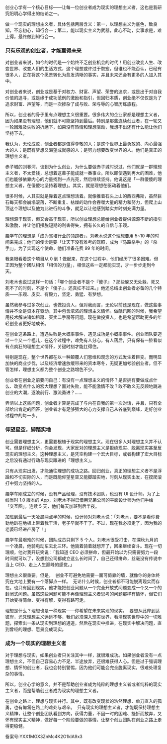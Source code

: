创业心学有一个核心目标——让每一位创业者成为现实的理想主义者，这也是我研究阳明心学得出的结论之一。 

做一个现实的理想主义者，具体包括两层含义：第一，以理想主义为底色，致良知，不忘初心，知行合一；第二，能以现实主义为武器，此心不动，实事求是，难上得，最终做到知行合一。 

### 只有乐观的创业者，才能赢得未来 

对创业者来说，如今的时代是一个始终不乏创业机会的时代！用创业改变人生、改变世界、改变人们的生活方式，这个理想或许过于恢宏，但谁也不能否认，已经有很多人，正在将这个愿景转化为愈发清晰的事实，并且未来还会有更多的人加入其中。 

对创业者来说，创业或是基于对权力、财富、声望、荣誉的追求，或是出于对自我价值的追寻，或是缘于成功范例的激励和指引，但回归本质，创业绝不仅仅是为了追求财富、声望等，而是一次掺杂了成与败、荣与辱的心智历练旅程。 

所以，创业者的骨子里有点理想主义很重要。很多伟大的企业家都是理想主义者，因为如果没有理想，他们就不可能坚持到最后。特别是那些连续创业者，在一轮又一轮困难及失败的折磨下，如果没有热情和理想驱动，我想不出还有什么能让他们坚持下去。 

我认为，无论成败，创业者都是值得尊敬的人；是这个世界上最勇敢的、内心最强大的人；是既有梦想又渴望成就感的人；是努力想要改变世界的人。他们是真正的理想主义者。 

赤子城的刘春河，谈到为什么创业，为什么要做赤子城时说过，他们就是一群理想主义者，不太爱钱，总想着这辈子能成就一番事业。所以即使遇到再大的困难，他们也能够依靠内心的力量找到一点光亮，然后继续坚持。他说这是「一群傻傻的理想主义者，在傻傻地坚持着理想」。其实，就是理想在驱动着他们。 

很多时候，人其实就是靠着这点理想活着。就像推着石头上山的西西弗斯，虽然巨石每天都会崩塌滚落，不断重复、枯燥的动作会吞噬大量的精力和努力，但爬上山顶这个理想以及他为此进行的斗争，就足以让他感到踏实并时刻充满力量。 

理想源于现实，但又会高于现实，所以创业理想总能给创业者提供源源不断的指引和激励，并让他们摆脱短期的利害得失，拥有长久的自信与乐观。 

趣学车的理想是「成为驾培行业的领跑者」，刘老木说这个理想要用 5\~10 年的时间来完成；他们的使命是要「让天下没有难考的驾照，成为『马路杀手』的『杀手』」，为了实现这个使命，他们准备花费 99 年的时间。 

我亲眼看着这个项目从 0 到 1 做起来，在这个过程中，他们经历了很多困难。但正因为整个团队相信「相信的力量」，相信这些一定都能实现，才一步步走到今天。 

刘老木也说过这样一句话：「哪个创业者不是个『傻子』？那些躲又无处躲、死又死不了的时刻，不是个『傻子』，还真扛不过来。」他还总结出创业者必备的几个特质——乐观、皮实、有毅力，坚定、勇猛、有梦想。 

虽然我参与过多次创业，也做投资人，但对我而言，无论以前还是现在，做这些事情并不全是资本在驱动，其中包含浓浓的理想主义情怀。做酷讯网的时候，我希望用技术解决诸如租房、买卖二手房等问题。现在做投资人，也是希望帮助更多的年轻创业者更好地成长。 

在创业这条路上，遭遇失败是大概率事件，遇见成功是小概率事件。创业团队要迈过一个又一个槛儿，在这个过程中，难免有人分心，有人落后，只有保有一腔看似有点疯狂的理想主义情怀，关键时刻才能扛得住。 

特别是现在，整个世界都在以一种颠覆人们思维和观念的方式发生着巨变。而明显加快的商业步伐，以及经济增速放缓带来的资本寒冬，无疑更加考验创业者。但不管怎样，理想主义都为整个创业之路增色不少。 

创业者在创业之前要问自己：有没有一点理想主义的情怀？是否拥有要做成点什么、改变点什么的宏大理想？面对失败，能不能激情不改？敢不敢义无反顾地跳进创业的大潮，逐浪前行、激流勇进？…… 

弄清以上这些问题，创业者才算是完成了与内在自我的第一次对话，并且，只有全部给出肯定的回答，创业者才有足够强大的心力支撑自己从谷底到巅峰，走好创业过程中的每一步。 

### 仰望星空，脚踏实地 

创业需要理想主义，更需要根植于现实的理想主义。现在很多人对理想主义并不认可。但是仔细分析，你会发现，大家反对的理想主义是拒绝现实、脱离现实甚至反现实的理想主义。这种理想主义，是凭空构建一个宏大目标，或者构建了宏大目标之后没有通过行动与现实跟进的「理想主义」。 

只有从现实出发，才能通往理想的成功之路。回归创业，真正的理想主义者不是浮躁和不切实际的人，而是既能仰望星空又能脚踏实地，时刻从现实出发，在摸爬滚打中努力坚持的人。 

趣学车刚成立的时候，没有产品经理，没有技术团队，也没有 UI 设计师。为了上线当时 1.0 版本的 App，刘老木不得已借用兄弟公司的平面设计师为他们手绘「交互图」。连续 5 天，他们每天加班到后半夜。 

加班到最后一天凌晨两点半的时候，设计师对刘老木说：「刘老木，要不是看你费劲地趴在地板上带着我干活，老子早就不干了。不过，现在我必须走了，因为我的老婆已经进产房了！」 

趣学车最艰难的时候，团队成员只剩下 5 个人。刘老木很受打击，在深秋九月的一个凌晨，他骑电动车去北三环。他骑着骑着就想开了，回来继续奋斗。现在一切理顺，他对我开玩笑说：「我知道 CEO 必须拼命，但最开始以为只需要努力一段时间就可以了，没想到公司都成立这么长时间了，自己还得拼命，丝毫没有传说中当上 CEO、走上人生巅峰的感觉。」 

理想主义很重要。但是，  创业不可避免地需要一面可倚靠的墙，就像你的身体终究在大地上要有一个落脚点一样。  无论什么时候，创业者都不可能脱离现实而存在。也只有回到现实，他才能把创业问题从一个完全开放式问题变成一个又一个的封闭式问题。虽然这些问题可能不再像理想主义者思考的问题那样有情怀，但它们开始变得简单、变得有解，变得有路可走。 

理想是什么？理想也是一种现实——你希望在未来实现的现实。  要想从此岸到达彼岸，光凭理想主义远远不够，我们必须深入现实世界，看清现实世界中的一切难题，探索出一条从现实到理想的通道，然后在现实中推进，在现实中解决问题，直到曾经的理想、愿景变成现实。 

### 成为一个现实的理想主义者 

对于理想与现实，如果创业者只关注其中一样，就很难成功。如果创业者没有一点理想主义，不但自己容易心力不足、半途放弃，还很难获得人心。但是过于强调理想、情怀的创业者，我也会特别警惕，因为他们可能会完全脱离现实，很难处理复杂的事情。 

所以，创业心学的意义，并不是帮助创业者成为纯粹的理想主义者或者纯粹的现实主义者，而是帮助创业者成为现实的理想主义者。 

在创业之路上，理想与现实并行。其中，既有改变现状的浩然理想、单刀直入的孤勇，也有匍匐在路上的难处与艰辛。  只有现实的理想主义者，才能既保持理想主义精神，让整个创业团队看到方向，获得力量，不因一时的困难、挫折而放弃，又怀有现实主义精神，做好每一个阶段要做的事情，让整个创业团队在创业之路上走得更稳健。 

备案号:YXX1MGX3ZnMc4K2O1kIA9x3